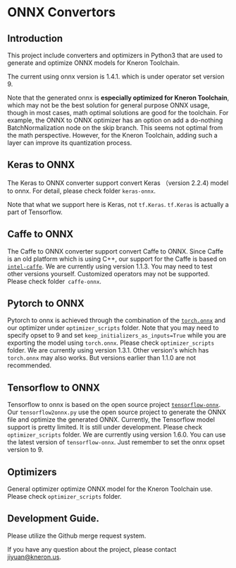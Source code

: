 # ONNX Convertors

## Introduction

This project include converters and optimizers in Python3 that are used to generate and optimize ONNX models for Kneron Toolchain.

The current using onnx version is 1.4.1. which is under operator set version 9.

Note that the generated onnx is **especially optimized for Kneron Toolchain**, which may not be the best solution for general purpose ONNX usage, though in most cases, math optimal solutions are good for the toolchain. For example, the ONNX to ONNX optimizer has an option on add a do-nothing BatchNormalization node on the skip branch. This seems not optimal from the math perspective. However, for the Kneron Toolchain, adding such a layer can improve its quantization process.

## Keras to ONNX

The Keras to ONNX converter support convert Keras （version 2.2.4) model to onnx. For detail, please check folder `keras-onnx`.

Note that what we support here is Keras, not `tf.Keras`. `tf.Keras` is actually a part of Tensorflow.

## Caffe to ONNX

The Caffe to ONNX converter support convert Caffe to ONNX. Since Caffe is an old platform which is using C++, our support for the Caffe is based on [`intel-caffe`](https://github.com/intel/caffe). We are currently using version 1.1.3. You may need to test other versions yourself.  Customized operators may not be supported. Please check folder` caffe-onnx`.

## Pytorch to ONNX

Pytorch to onnx is achieved through the combination of the [`torch.onnx`](https://pytorch.org/docs/stable/onnx.html) and our optimizer under `optimizer_scripts` folder. Note that you may need to specify opset to 9 and set `keep_initializers_as_inputs=True` while you are exporting the model using `torch.onnx`. Please check `optimizer_scripts` folder. We are currently using version 1.3.1. Other version's which has `torch.onnx` may also works. But versions earlier than 1.1.0 are not recommended.

## Tensorflow to ONNX

Tensorflow to onnx is based on the open source project [`tensorflow-onnx`](https://github.com/onnx/tensorflow-onnx). Our `tensorflow2onnx.py` use the open source project to generate the ONNX file and optimize the generated ONNX. Currently, the Tensorflow model support is pretty limited. It is still under development. Please check `optimizer_scripts` folder. We are currently using version 1.6.0. You can use the latest version of `tensorflow-onnx`. Just remember to set the onnx opset version to 9.

## Optimizers

General optimizer optimize ONNX model for the Kneron Toolchain use. Please check `optimizer_scripts` folder.

## Development Guide.

Please utilize the Github merge request system.

If you have any question about the project, please contact <jiyuan@kneron.us>.
